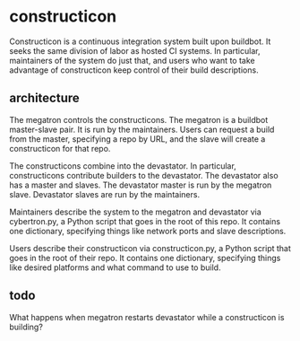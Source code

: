 constructicon
=============
Constructicon is a continuous integration system built upon buildbot. It seeks the same division of labor as hosted CI systems. In particular, maintainers of the system do just that, and users who want to take advantage of constructicon keep control of their build descriptions.

architecture
------------
The megatron controls the constructicons. The megatron is a buildbot master-slave pair. It is run by the maintainers. Users can request a build from the master, specifying a repo by URL, and the slave will create a constructicon for that repo.

The constructicons combine into the devastator. In particular, constructicons contribute builders to the devastator. The devastator also has a master and slaves. The devastator master is run by the megatron slave. Devastator slaves are run by the maintainers.

Maintainers describe the system to the megatron and devastator via cybertron.py, a Python script that goes in the root of this repo. It contains one dictionary, specifying things like network ports and slave descriptions.

Users describe their constructicon via constructicon.py, a Python script that goes in the root of their repo. It contains one dictionary, specifying things like desired platforms and what command to use to build.

todo
----
What happens when megatron restarts devastator while a constructicon is building?
